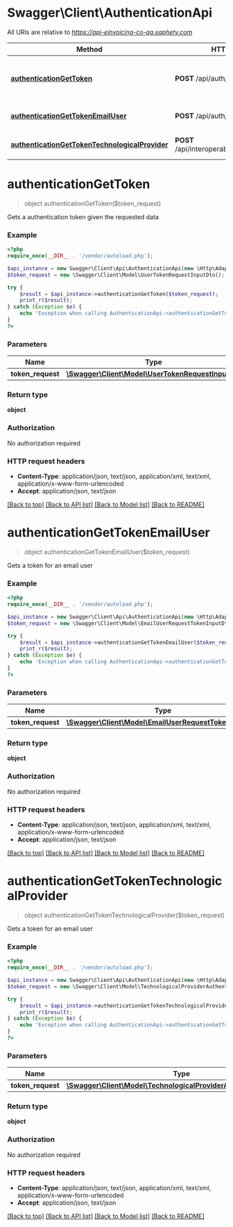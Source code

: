 # Swagger\Client\AuthenticationApi

All URIs are relative to *https://api-einvoicing-co-qa.saphety.com*

Method | HTTP request | Description
------------- | ------------- | -------------
[**authenticationGetToken**](AuthenticationApi.md#authenticationGetToken) | **POST** /api/auth/gettoken | Gets a authentication token given the requested data
[**authenticationGetTokenEmailUser**](AuthenticationApi.md#authenticationGetTokenEmailUser) | **POST** /api/auth/gettoken/emailuser | Gets a token for an email user
[**authenticationGetTokenTechnologicalProvider**](AuthenticationApi.md#authenticationGetTokenTechnologicalProvider) | **POST** /api/interoperabilidad/api/v1_0/login | Gets a token for an email user


# **authenticationGetToken**
> object authenticationGetToken($token_request)

Gets a authentication token given the requested data

### Example
```php
<?php
require_once(__DIR__ . '/vendor/autoload.php');

$api_instance = new Swagger\Client\Api\AuthenticationApi(new \Http\Adapter\Guzzle6\Client());
$token_request = new \Swagger\Client\Model\UserTokenRequestInputDto(); // \Swagger\Client\Model\UserTokenRequestInputDto | 

try {
    $result = $api_instance->authenticationGetToken($token_request);
    print_r($result);
} catch (Exception $e) {
    echo 'Exception when calling AuthenticationApi->authenticationGetToken: ', $e->getMessage(), PHP_EOL;
}
?>
```

### Parameters

Name | Type | Description  | Notes
------------- | ------------- | ------------- | -------------
 **token_request** | [**\Swagger\Client\Model\UserTokenRequestInputDto**](../Model/UserTokenRequestInputDto.md)|  |

### Return type

**object**

### Authorization

No authorization required

### HTTP request headers

 - **Content-Type**: application/json, text/json, application/xml, text/xml, application/x-www-form-urlencoded
 - **Accept**: application/json, text/json

[[Back to top]](#) [[Back to API list]](../../README.md#documentation-for-api-endpoints) [[Back to Model list]](../../README.md#documentation-for-models) [[Back to README]](../../README.md)

# **authenticationGetTokenEmailUser**
> object authenticationGetTokenEmailUser($token_request)

Gets a token for an email user

### Example
```php
<?php
require_once(__DIR__ . '/vendor/autoload.php');

$api_instance = new Swagger\Client\Api\AuthenticationApi(new \Http\Adapter\Guzzle6\Client());
$token_request = new \Swagger\Client\Model\EmailUserRequestTokenInputDto(); // \Swagger\Client\Model\EmailUserRequestTokenInputDto | 

try {
    $result = $api_instance->authenticationGetTokenEmailUser($token_request);
    print_r($result);
} catch (Exception $e) {
    echo 'Exception when calling AuthenticationApi->authenticationGetTokenEmailUser: ', $e->getMessage(), PHP_EOL;
}
?>
```

### Parameters

Name | Type | Description  | Notes
------------- | ------------- | ------------- | -------------
 **token_request** | [**\Swagger\Client\Model\EmailUserRequestTokenInputDto**](../Model/EmailUserRequestTokenInputDto.md)|  |

### Return type

**object**

### Authorization

No authorization required

### HTTP request headers

 - **Content-Type**: application/json, text/json, application/xml, text/xml, application/x-www-form-urlencoded
 - **Accept**: application/json, text/json

[[Back to top]](#) [[Back to API list]](../../README.md#documentation-for-api-endpoints) [[Back to Model list]](../../README.md#documentation-for-models) [[Back to README]](../../README.md)

# **authenticationGetTokenTechnologicalProvider**
> object authenticationGetTokenTechnologicalProvider($token_request)

Gets a token for an email user

### Example
```php
<?php
require_once(__DIR__ . '/vendor/autoload.php');

$api_instance = new Swagger\Client\Api\AuthenticationApi(new \Http\Adapter\Guzzle6\Client());
$token_request = new \Swagger\Client\Model\TechnologicalProviderAuthenticateInputDto(); // \Swagger\Client\Model\TechnologicalProviderAuthenticateInputDto | 

try {
    $result = $api_instance->authenticationGetTokenTechnologicalProvider($token_request);
    print_r($result);
} catch (Exception $e) {
    echo 'Exception when calling AuthenticationApi->authenticationGetTokenTechnologicalProvider: ', $e->getMessage(), PHP_EOL;
}
?>
```

### Parameters

Name | Type | Description  | Notes
------------- | ------------- | ------------- | -------------
 **token_request** | [**\Swagger\Client\Model\TechnologicalProviderAuthenticateInputDto**](../Model/TechnologicalProviderAuthenticateInputDto.md)|  |

### Return type

**object**

### Authorization

No authorization required

### HTTP request headers

 - **Content-Type**: application/json, text/json, application/xml, text/xml, application/x-www-form-urlencoded
 - **Accept**: application/json, text/json

[[Back to top]](#) [[Back to API list]](../../README.md#documentation-for-api-endpoints) [[Back to Model list]](../../README.md#documentation-for-models) [[Back to README]](../../README.md)

